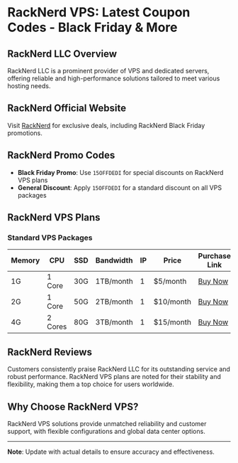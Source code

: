# RackNerd VPS: Latest Coupon Codes - Black Friday & More

## RackNerd LLC Overview
RackNerd LLC is a prominent provider of VPS and dedicated servers, offering reliable and high-performance solutions tailored to meet various hosting needs.

## RackNerd Official Website
Visit [RackNerd](https://my.racknerd.com/aff.php?aff=11520
) for exclusive deals, including RackNerd Black Friday promotions.

## RackNerd Promo Codes

* **Black Friday Promo**: Use `15OFFDEDI` for special discounts on RackNerd VPS plans
* **General Discount**: Apply `15OFFDEDI` for a standard discount on all VPS packages

## RackNerd VPS Plans

### Standard VPS Packages

| Memory | CPU | SSD | Bandwidth | IP | Price | Purchase Link |
|--------|-----|-----|-----------|----| ------|---------------|
| 1G | 1 Core | 30G | 1TB/month | 1 | $5/month | [Buy Now](https://my.racknerd.com/aff.php?aff=11520) |
| 2G | 1 Core | 50G | 2TB/month | 1 | $10/month | [Buy Now](https://my.racknerd.com/aff.php?aff=11520) |
| 4G | 2 Cores | 80G | 3TB/month | 1 | $15/month | [Buy Now](https://my.racknerd.com/aff.php?aff=11520) |

## RackNerd Reviews
Customers consistently praise RackNerd LLC for its outstanding service and robust performance. RackNerd VPS plans are noted for their stability and flexibility, making them a top choice for users worldwide.

## Why Choose RackNerd VPS?
RackNerd VPS solutions provide unmatched reliability and customer support, with flexible configurations and global data center options.

---

**Note**: Update with actual details to ensure accuracy and effectiveness.
